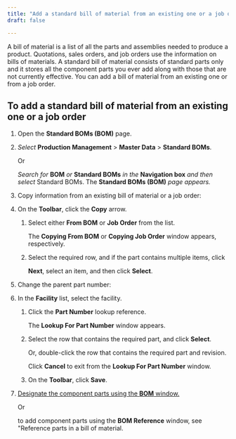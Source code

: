 ```yaml
---
title: "Add a standard bill of material from an existing one or a job order"
draft: false

---
```


A bill of material is a list of all the parts and assemblies needed to produce a product. Quotations, sales orders, and job orders use the information on bills of materials. A standard bill of material consists of standard parts only and it stores all the component parts you ever add along with those that are not currently effective. You can add a bill of material from an existing one or from a job order.


## To add a standard bill of material from an existing one or a job order

1.  Open the **Standard BOMs (BOM)** page.
1.  *Select* **Production Management** > **Master Data** > **Standard BOMs**.

    Or

    *Search for* **BOM** *or* **Standard BOMs** *in the* **Navigation box** *and then select* Standard BOMs.
The **Standard BOMs (BOM)** *page appears.*

1.  Copy information from an existing bill of material or a job order:
1.  On the **Toolbar**, click the **Copy** arrow.
    1.  Select either **From BOM** or **Job Order** from the list.

        The **Copying From BOM** or **Copying Job Order** window appears, respectively.

    2.  Select the required row, and if the part contains multiple items, click

        **Next**, select an item, and then click **Select**.

2.  Change the parent part number:
1.  In the **Facility** list, select the facility.
    1.  Click the **Part Number** lookup reference.

        The **Lookup For Part Number** window appears.

    2.  Select the row that contains the required part, and click **Select**.

        Or, double-click the row that contains the required part and revision.

        Click **Cancel** to exit from the **Lookup For Part Number** window.

    3.  On the **Toolbar**, click **Save**.

1.  [Designate the component parts using the **BOM** window.](add-a-part-or-a-part-revision.md)

    Or
    
     to add component parts using the **BOM Reference** window, see "Reference parts in a bill of material.